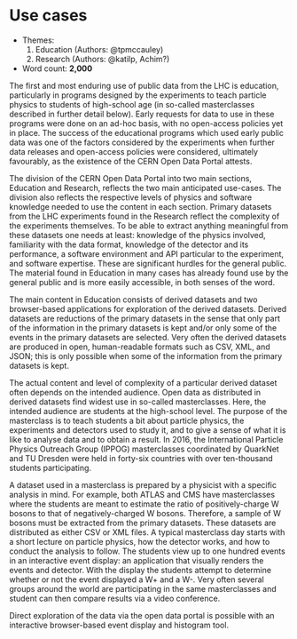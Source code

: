 # Use cases

- Themes:
    1. Education (Authors: @tpmccauley)
    2. Research (Authors: @katilp, Achim?)
- Word count: **2,000**

The first and most enduring use of public data from the LHC is education, particularly in programs designed by the experiments to teach particle physics to students of high-school age (in so-called masterclasses described in further detail below). Early requests for data to use in these programs were done on an ad-hoc basis, with no open-access policies yet in place. The success of the educational programs which used early public data was one of the factors considered by the experiments when further data releases and open-access policies were considered, ultimately favourably, as the existence of the CERN Open Data Portal attests.

The division of the CERN Open Data Portal into two main sections, Education and Research, reflects the two main anticipated use-cases. The division also reflects the respective levels of physics and software knowledge needed to use the content in each section. Primary datasets from the LHC experiments found in the Research reflect the complexity of the experiments themselves. To be able to extract anything meaningful from these datasets one needs at least: knowledge of the physics involved, familiarity with the data format, knowledge of the detector and its performance, a software environment and API particular to the experiment, and software expertise. These are significant hurdles for the general public. The material found in Education in many cases has already found use by the general public and is more easily accessible, in both senses of the word. 

The main content in Education consists of derived datasets and two browser-based applications for exploration of the derived datasets.
Derived datasets are reductions of the primary datasets in the sense that only part of the information in the primary datasets is kept and/or only some of the events in the primary datasets are selected. Very often the derived datasets are produced in open, human-readable formats such as CSV, XML, and JSON; this is only possible when some of the information from the primary datasets is kept. 

The actual content and level of complexity of a particular derived dataset often depends on the intended audience. Open data as distributed in derived datasets find widest use in so-called masterclasses. Here, the intended audience are students at the high-school level. The purpose of the masterclass is to teach students a bit about particle physics, the experiments and detectors used to study it, and to give a sense of what it is like to analyse data and to obtain a result. In 2016, the International Particle Physics Outreach Group (IPPOG) masterclasses  coordinated by QuarkNet and TU Dresden were held in forty-six countries with over ten-thousand students participating.

A dataset used in a masterclass is prepared by a physicist with a specific analysis in mind. For example, both ATLAS and CMS have masterclasses where the students are meant to estimate the ratio of positively-charge W bosons to that of negatively-charged W bosons. Therefore, a sample of W bosons must be extracted from the primary datasets. These datasets are distributed as either CSV or XML files. A typical masterclass day starts with a short lecture on particle physics, how the detector works, and how to conduct the analysis to follow. The students view up to one hundred events in an interactive event display: an application that visually renders the events and detector. With the display the students attempt to determine whether or not the event displayed a W+ and a W-. Very often several groups around the world are participating in the same masterclasses and student can then compare results via a video conference. 

Direct exploration of the data via the open data portal is possible with an interactive browser-based event display and histogram tool. 
